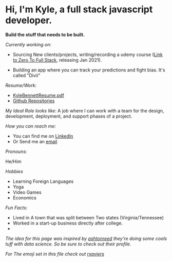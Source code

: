 # Hi, I'm Kyle, a full stack javascript developer.

**Build the stuff that needs to be built.**

<!-- **While you're here, check out [insert-project-here](#). It's my most active project** -->

_Currently working on:_

- Sourcing New clients/projects, writing/recording a udemy course ([Link to Zero To Full Stack](#), releasing Jan 2021).

- Building an app where you can track your predictions and fight bias. It's called "Divii"

_Resume/Work_:

- [KyleBennettResume.pdf](https://github.com/BennEntterprise/kylebennett/blob/main/KBennettResume.pdf)
- [Github Repositories](https://github.com/BennEntterprise)

_My Ideal Role looks like_:
A job where I can work with a team for the design, development, deployment, and support phases of a project.

_How you can reach me_:

- You can find me on [LinkedIn](https://linkedin.com/in/kyle-bennett-pittsburgh-pa)
- Or Send me an [email](mailto:kyle.bennett@betweeenFiveandnine.com)

_Pronouns_:

He/Him

_Hobbies_

- Learning Foreign Languages
- Yoga
- Video Games
- Economics

_Fun Facts_:

- Lived in A town that was split between Two states (Virginia/Tennessee)
- Worked in a start-up business directly after college.
-

_The idea for this page was inspired by [ashtonreed](https://github.com/ashtonreed/ashtonreed) they're doing some cools tuff with data science. So be sure to check out their profile._

_For The emoji set in this file check out [rxaviers](https://gist.github.com/rxaviers/7360908)_
